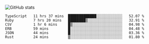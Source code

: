 ![GitHub stats](https://github-readme-stats.vercel.app/api?username=ksk001100&show_icons=true&theme=tokyonight)

<!--START_SECTION:waka-->

```text
TypeScript   11 hrs 37 mins  █████████████░░░░░░░░░░░░   52.07 %
Ruby         7 hrs 20 mins   ████████▒░░░░░░░░░░░░░░░░   32.91 %
CSV          1 hr 6 mins     █▒░░░░░░░░░░░░░░░░░░░░░░░   04.98 %
ERB          59 mins         █░░░░░░░░░░░░░░░░░░░░░░░░   04.48 %
JSON         44 mins         █░░░░░░░░░░░░░░░░░░░░░░░░   03.36 %
Rust         24 mins         ▒░░░░░░░░░░░░░░░░░░░░░░░░   01.80 %
```

<!--END_SECTION:waka-->
